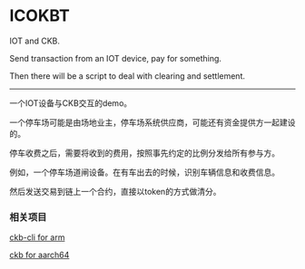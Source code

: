 # ICOKBT

IOT and CKB.  

Send transaction from an IOT device, pay for something. 

Then there will be a script to deal with clearing and settlement.

---

一个IOT设备与CKB交互的demo。

一个停车场可能是由场地业主，停车场系统供应商，可能还有资金提供方一起建设的。

停车收费之后，需要将收到的费用，按照事先约定的比例分发给所有参与方。

例如，一个停车场道闸设备。在有车出去的时候，识别车辆信息和收费信息。

然后发送交易到链上一个合约，直接以token的方式做清分。

### 相关项目

[ckb-cli for arm](https://github.com/rink1969/ckb-cli/tree/iot)

[ckb for aarch64](https://github.com/rink1969/ckb/tree/aarch64)

